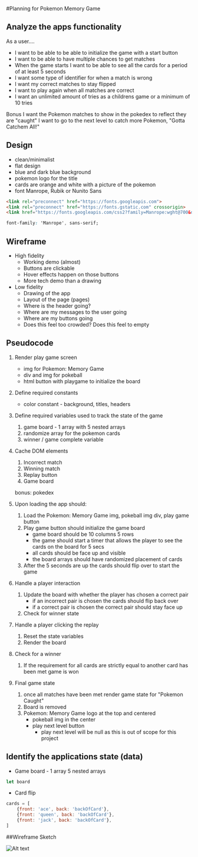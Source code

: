 #Planning for Pokemon Memory Game

## Analyze the apps functionality

As a user....
- I want to be able to be able to initialize the game with a start button
- I want to be able to have multiple chances to get matches
- When the game starts I want to be able to see all the cards for a period of at least 5 seconds
- I want some type of identifier for when a match is wrong
- I want my correct matches to stay flipped
- I want to play again when all matches are correct
- I want an unlimited amount of tries as a childrens game or a minimum of 10 tries

Bonus
I want the Pokemon matches to show in the pokedex to reflect they are "caught"
I want to go to the next level to catch more Pokemon, "Gotta Catchem All!"

## Design

- clean/minimalist
- flat design
- blue and dark blue background
- pokemon logo for the title
- cards are orange and white with a picture of the pokemon
- font Manrope, Rubik or Nunito Sans
```html
<link rel="preconnect" href="https://fonts.googleapis.com">
<link rel="preconnect" href="https://fonts.gstatic.com" crossorigin>
<link href="https://fonts.googleapis.com/css2?family=Manrope:wght@700&display=swap" rel="stylesheet">
```
```css
font-family: 'Manrope', sans-serif;
```

## Wireframe
- High fidelity
    - Working demo (almost)
    - Buttons are clickable
    - Hover effects happen on those buttons
    - More tech demo than a drawing
- Low fidelity
    - Drawing of the app
    - Layout of the page (pages)
    - Where is the header going?
    - Where are my messages to the user going
    - Where are my buttons going
    - Does this feel too crowded? Does this feel to empty

## Pseudocode

1) Render play game screen
    - img for Pokemon: Memory Game 
    - div and img for pokeball
    - html button with playgame to initialize the board
    
2) Define required constants
    - color constant - background, titles, headers

3) Define required variables used to track the state of the game
    1) game board - 1 array with 5 nested arrays
    2) randomize array for the pokemon cards
    3) winner / game complete variable

4) Cache DOM elements
    1) Incorrect match
    2) Winning match
    3) Replay button
    4) Game board

    bonus: pokedex
    
5) Upon loading the app should:
    1) Load the Pokemon: Memory Game img, pokeball img div, play game button
    2) Play game button should initialize the game board 
        - game board should be 10 columns 5 rows
        - the game should start a timer that allows the player to see the cards on the board for 5 secs
        - all cards should be face up and visible 
        - the board arrays should have randomized placement of cards
    3) After the 5 seconds are up the cards should flip over to start the game

6) Handle a player interaction
    1) Update the board with whether the player has chosen a correct pair
        - if an incorrect pair is chosen the cards should flip back over
        - if a correct pair is chosen the correct pair should stay face up
    2) Check for winner state

7) Handle a player clicking the replay
    1) Reset the state variables
    2) Render the board

8) Check for a winner
    1) If the requirement for all cards are strictly equal to another card has been met game is won

9) Final game state
    1) once all matches have been met render game state for "Pokemon Caught"
    2) Board is removed
    3) Pokemon: Memory Game logo at the top and centered
        - pokeball img in the center 
        - play next level button
            - play next level will be null as this is out of scope for this project

## Identify the applications state (data)

- Game board - 1 array 5 nested arrays
```js
let board
```
- Card flip
```js
cards = [
    {front: 'ace', back: 'backOfCard'},
    {front: 'queen', back: 'backOfCard'},
    {front: 'jack', back: 'backOfCard'},
]
```

##Wireframe Sketch

![Alt text]([/relative/path/to/img.jpg?raw=true](https://github.com/xaviercarter/Pokemon-Memory-Game/blob/c5b9906d9f6830e757c258e3f55799d5d142d8b3/Pokemon%20Memory%20Game%20Sketch.png) "Optional Title")
